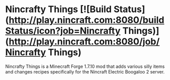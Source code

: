 Nincrafty Things [![Build Status](http://play.nincraft.com:8080/buildStatus/icon?job=Nincrafty Things)](http://play.nincraft.com:8080/job/Nincrafty Things)
================
Nincrafty Things is a Minecraft Forge 1.7.10 mod that adds various silly items and changes recipes specifically for the Nincraft Electric Boogaloo 2 server.
